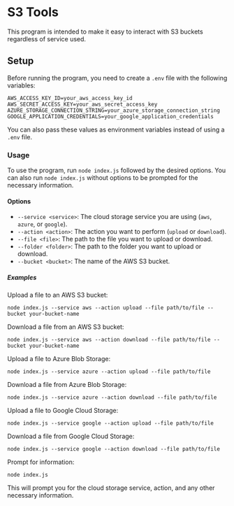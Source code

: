 # S3 Tools

This program is intended to make it easy to interact with S3 buckets regardless of service used.

## Setup

Before running the program, you need to create a `.env` file with the following variables:

`AWS_ACCESS_KEY_ID=your_aws_access_key_id
AWS_SECRET_ACCESS_KEY=your_aws_secret_access_key
AZURE_STORAGE_CONNECTION_STRING=your_azure_storage_connection_string
GOOGLE_APPLICATION_CREDENTIALS=your_google_application_credentials`

You can also pass these values as environment variables instead of using a `.env` file.

### Usage

To use the program, run `node index.js` followed by the desired options. You can also run `node index.js` without options to be prompted for the necessary information.

#### Options

- `--service <service>`: The cloud storage service you are using (`aws`, `azure`, or `google`).
- `--action <action>`: The action you want to perform (`upload` or `download`).
- `--file <file>`: The path to the file you want to upload or download.
- `--folder <folder>`: The path to the folder you want to upload or download.
- `--bucket <bucket>`: The name of the AWS S3 bucket.

##### Examples

Upload a file to an AWS S3 bucket:

`node index.js --service aws --action upload --file path/to/file --bucket your-bucket-name`

Download a file from an AWS S3 bucket:

`node index.js --service aws --action download --file path/to/file --bucket your-bucket-name`

Upload a file to Azure Blob Storage:

`node index.js --service azure --action upload --file path/to/file`

Download a file from Azure Blob Storage:

`node index.js --service azure --action download --file path/to/file`

Upload a file to Google Cloud Storage:

`node index.js --service google --action upload --file path/to/file`

Download a file from Google Cloud Storage:

`node index.js --service google --action download --file path/to/file`

Prompt for information:

`node index.js`

This will prompt you for the cloud storage service, action, and any other necessary information.
